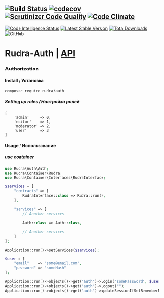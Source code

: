 [![Build Status](https://travis-ci.org/Jagepard/Rudra-Auth.svg?branch=master)](https://travis-ci.org/Jagepard/Rudra-Auth)
[![codecov](https://codecov.io/gh/Jagepard/Rudra-Auth/branch/master/graph/badge.svg)](https://codecov.io/gh/Jagepard/Rudra-Auth)
[![Scrutinizer Code Quality](https://scrutinizer-ci.com/g/Jagepard/Rudra-Auth/badges/quality-score.png?b=master)](https://scrutinizer-ci.com/g/Jagepard/Rudra-Auth/?branch=master)
[![Code Climate](https://codeclimate.com/github/Jagepard/Rudra-Auth/badges/gpa.svg)](https://codeclimate.com/github/Jagepard/Rudra-Auth)
-----
[![Code Intelligence Status](https://scrutinizer-ci.com/g/Jagepard/Rudra-Auth/badges/code-intelligence.svg?b=master)](https://scrutinizer-ci.com/code-intelligence)
[![Latest Stable Version](https://poser.pugx.org/rudra/auth/v/stable)](https://packagist.org/packages/rudra/auth)
[![Total Downloads](https://poser.pugx.org/rudra/auth/downloads)](https://packagist.org/packages/rudra/auth)
![GitHub](https://img.shields.io/github/license/jagepard/Rudra-Auth.svg)

# Rudra-Auth | [API](https://github.com/Jagepard/Rudra-Auth/blob/master/docs.md "Documentation API")
### Authorization

#### Install / Установка
```composer require rudra/auth```

##### Setting up roles / Настройка ролей
```
[
    'admin'     => 0,
    'editor'    => 1,
    'moderator' => 2,
    'user'      => 3
]
```
#### Usage / Использование
##### use container
```php
use Rudra\Auth\Auth;
use Rudra\Container\Rudra;
use Rudra\Container\Interfaces\RudraInterface;

$services = [
    "contracts" => [
        RudraInterface::class => Rudra::run(),
    ],
    
    "services" => [
        // Another services
        
        Auth::class => Auth::class,
        
        // Another services
    ]
];
```
```php
Application::run()->setServices($services); 
```
```php
$user = [
    "email"    => "some@email.com",
    "password" => "someHash"
];
    
Application::run()->objects()->get("auth")->login("somePassword", $user, "dashboard", "Please enter correct information");
Application::run()->objects()->get("auth")->logout("");
Application::run()->objects()->get("auth")->updateSessionIfSetRememberMe("login");
```
